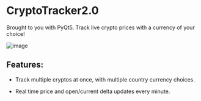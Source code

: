 # CryptoTracker2.0
Brought to you with PyQt5. Track live crypto prices with a currency of your choice!

![image](https://user-images.githubusercontent.com/93454878/205459439-b34811b7-6bdf-4193-8d63-0a903843a0f9.png)

## Features:
- Track multiple cryptos at once, with multiple country currency choices.

- Real time price and open/current delta updates every minute.


